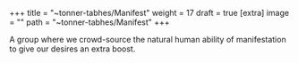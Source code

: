 
+++
title = "~tonner-tabhes/Manifest"
weight = 17
draft = true
[extra]
image = ""
path = "~tonner-tabhes/Manifest"
+++

A group where we crowd-source the natural human ability of manifestation to give our desires an extra boost. 
